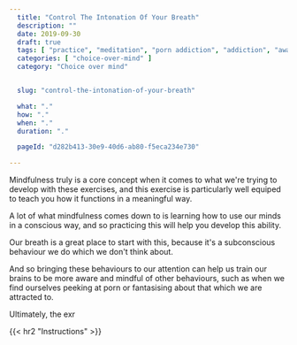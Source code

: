 ```yaml
---
  title: "Control The Intonation Of Your Breath"
  description: ""
  date: 2019-09-30
  draft: true
  tags: [ "practice", "meditation", "porn addiction", "addiction", "awareness", "awareness exercises", "perspective", "nofap", "neverfap", "neverfap deluxe" ]
  categories: [ "choice-over-mind" ]
  category: "Choice over mind"


  slug: "control-the-intonation-of-your-breath"

  what: "."
  how: "."
  when: "."
  duration: "."

  pageId: "d282b413-30e9-40d6-ab80-f5eca234e730"

---
```



<!-- {{< hr2 "Context" >}} -->

Mindfulness truly is a core concept when it comes to what we're trying to develop with these exercises, and this exercise is particularly well equiped to teach you how it functions in a meaningful way.

A lot of what mindfulness comes down to is learning how to use our minds in a conscious way, and so practicing this will help you develop this ability.

Our breath is a great place to start with this, because it's a subconscious behaviour we do which we don't think about.

And so bringing these behaviours to our attention can help us train our brains to be more aware and mindful of other behaviours, such as when we find ourselves peeking at porn or fantasising about that which we are attracted to.

Ultimately, the exr


{{< hr2 "Instructions" >}}


<!--
{{< hr2 "Additional Resources" >}}  -->

<!-- maybe link to other  -->


